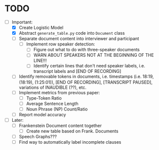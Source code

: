 # TODO

- [ ] Important:
  - [x] Create Logistic Model
  - [x] Abstract `generate_table.py` code into `Document` class
  - [ ] Separate document content into interviewer and participant
    - [ ] Implement row speaker detection:
      - [ ] Figure out what to do with three-speaker documents
      - [ ] WARN ABOUT SPEAKERS NOT AT THE BEGINNING OF THE LINE!!!
      - [ ] Identify certain lines that don't need speaker labels, i.e. transcript labels and 
            [END OF RECORDING]
  - [ ] Identify removable tokens in documents, i.e. timestamps (i.e. 18:19, (18:19), (1:25:01)), [END OF RECORDING], [TRANSCRIPT PAUSED], variations of INAUDIBLE (??), etc.
  - [ ] Implement metrics from previous paper:
    - [ ] Type-Token Ratio
    - [ ] Average Sentence Length
    - [ ] Noun Phrase (NP) Count/Ratio
  - [ ] Report model accuracy
- [ ] Later:
  - [ ] Frankenstein Document content together
    - [ ] Create new table based on Frank. Documents
  - [ ] Speech Graphs???
  - [ ] Find way to automatically label incomplete clauses
